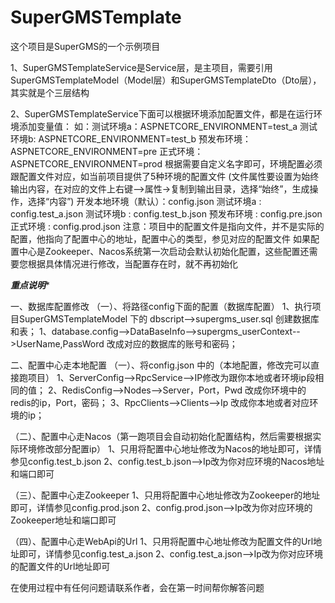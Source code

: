# SuperGMSTemplate

这个项目是SuperGMS的一个示例项目

1、SuperGMSTemplateService是Service层，是主项目，需要引用SuperGMSTemplateModel（Model层）和SuperGMSTemplateDto（Dto层），其实就是个三层结构

2、SuperGMSTemplateService下面可以根据环境添加配置文件，都是在运行环境添加变量值： 
   如：测试环境a：ASPNETCORE_ENVIRONMENT=test_a
	   测试环境b: ASPNETCORE_ENVIRONMENT=test_b
	   预发布环境：ASPNETCORE_ENVIRONMENT=pre
	   正式环境：ASPNETCORE_ENVIRONMENT=prod
   根据需要自定义名字即可，环境配置必须跟配置文件对应，如当前项目提供了5种环境的配置文件
   (文件属性要设置为始终输出内容，在对应的文件上右键-->属性->复制到输出目录，选择“始终”，生成操作，选择“内容”)
   开发本地环境（默认）：config.json 
   测试环境a           : config.test_a.json
   测试环境b		   : config.test_b.json
   预发布环境          : config.pre.json
   正式环境			   : config.prod.json
   注意：项目中的配置文件是指向文件，并不是实际的配置，他指向了配置中心的地址，配置中心的类型，参见对应的配置文件
         如果配置中心是Zookeeper、Nacos系统第一次启动会默认初始化配置，这些配置还需要您根据具体情况进行修改，当配置存在时，就不再初始化


***************重点说明****************

一、数据库配置修改
（一）、将路径config下面的配置（数据库配置）
	1、执行项目SuperGMSTemplateModel 下的 dbscript-->supergms_user.sql 创建数据库和表；
	1、database.config-->DataBaseInfo-->supergms_userContext-->UserName,PassWord 改成对应的数据库的账号和密码；

二、配置中心走本地配置
 （一）、将config.json 中的（本地配置，修改完可以直接跑项目）
	1、ServerConfig-->RpcService-->IP修改为跟你本地或者环境ip段相同的值；
	2、RedisConfig-->Nodes-->Server，Port，Pwd 改成你环境中的redis的ip，Port，密码；
	3、RpcClients-->Clients-->Ip 改成你本地或者对应环境的ip；

  （二）、配置中心走Nacos（第一跑项目会自动初始化配置结构，然后需要根据实际环境修改部分配置ip）
	1、只用将配置中心地址修改为Nacos的地址即可，详情参见config.test_b.json
	2、config.test_b.json-->Ip改为你对应环境的Nacos地址和端口即可

  （三）、配置中心走Zookeeper
	1、只用将配置中心地址修改为Zookeeper的地址即可，详情参见config.prod.json
	2、config.prod.json-->Ip改为你对应环境的Zookeeper地址和端口即可

  （四）、配置中心走WebApi的Url
	1、只用将配置中心地址修改为配置文件的Url地址即可，详情参见config.test_a.json
	2、config.test_a.json-->Ip改为你对应环境的配置文件的Url地址即可

在使用过程中有任何问题请联系作者，会在第一时间帮你解答问题
